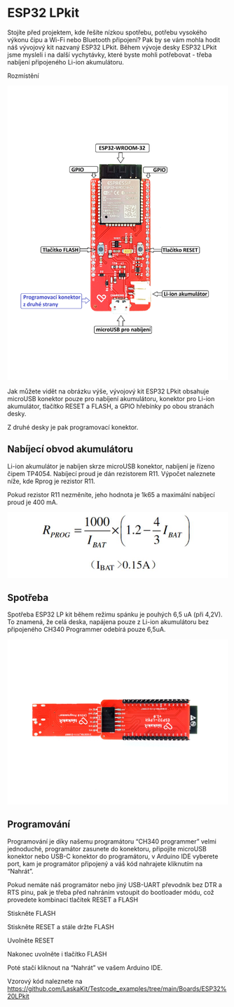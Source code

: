 # ESP32 LPkit

Stojíte před projektem, kde řešíte nízkou spotřebu, potřebu vysokého výkonu čipu a Wi-Fi nebo Bluetooth připojení? Pak by se vám mohla hodit náš vývojový kit nazvaný ESP32 LPkit.
Během vývoje desky ESP32 LPkit jsme mysleli i na další vychytávky, které byste mohli potřebovat - třeba nabíjení připojeného Li-ion akumulátoru. 

Rozmístění

![ESP32 LPkit rozmístění](https://github.com/LaskaKit/ESP32-LPKit/blob/main/img/ESP32LPkit1.jpg)

Jak můžete vidět na obrázku výše, vývojový kit ESP32 LPkit obsahuje microUSB konektor pouze pro nabíjení akumulátoru, konektor pro Li-ion akumulátor, tlačítko RESET a FLASH, a GPIO hřebínky po obou stranách desky. 

Z druhé desky je pak programovací konektor.

## Nabíjecí obvod akumulátoru

Li-ion akumulátor je nabíjen skrze microUSB konektor, nabíjení je řízeno čipem TP4054. 
Nabíjecí proud je dán rezistorem R11. 
Výpočet naleznete níže, kde Rprog je rezistor R11.

Pokud rezistor R11 nezměníte, jeho hodnota je 1k65 a maximální nabíjecí proud je 400 mA. 

![Vzorec pro výpočet nabíjecího proudu](https://github.com/LaskaKit/ESP32-LPKit/blob/main/img/ESP32LPkit3.jpg)

## Spotřeba

Spotřeba ESP32 LP kit během režimu spánku je pouhých 6,5 uA (při 4,2V). To znamená, že celá deska, napájena pouze z Li-ion akumulátoru bez připojeného CH340 Programmer odebírá pouze 6,5uA.

![ESP340 LPkit and CH340 programmer](https://github.com/LaskaKit/ESP32-LPKit/blob/main/img/ESP32LPkit2.jpg)

## Programování

Programování je díky našemu programátoru “CH340 programmer” velmi jednoduché, programátor zasunete do konektoru, připojíte microUSB konektor nebo USB-C konektor do programátoru, v Arduino IDE vyberete port, kam je programátor připojený a váš kód nahrajete kliknutím na “Nahrát”.

Pokud nemáte náš programátor nebo jiný USB-UART převodník bez DTR a RTS pinu, pak je třeba před nahráním vstoupit do bootloader módu, což provedete kombinací tlačítek RESET a FLASH

Stiskněte FLASH

Stiskněte RESET a stále držte FLASH

Uvolněte RESET

Nakonec uvolněte i tlačítko FLASH

Poté stačí kliknout na “Nahrát” ve vašem Arduino IDE.

Vzorový kód naleznete na https://github.com/LaskaKit/Testcode_examples/tree/main/Boards/ESP32%20LPkit
